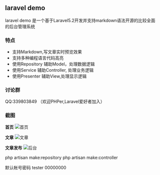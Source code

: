 ## laravel demo
laravel demo 是一个基于Laravel5.2开发并支持markdown语法开源的比较全面的后台管理系统

### 特点
*  支持Markdown,写文章实时预览效果
*  支持多种编程语言代码高亮
*  使用Repository 辅助Model，处理数据逻辑
*  使用Service 辅助Controller, 处理业务逻辑
*  使用Presenter 辅助View,处理显示逻辑

### 讨论群
QQ:339803849 （欢迎PHPer,Laravel爱好者加入）

### 截图

**首页**
![首页](http://www.moell.cn/uploads/github/index.png "首页")

**文章**
![文章](http://www.moell.cn/uploads/github/article-show.png "文章")

**文章发布**
![后台](http://www.moell.cn/uploads/github/backend.png "后台")


php artisan make:repository
php artisan make:controller

默认帐号密码
tester
00000000